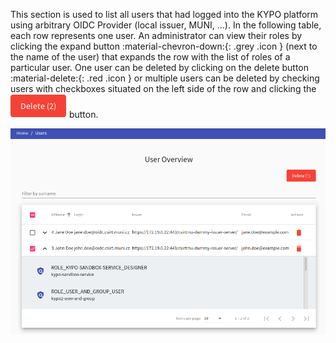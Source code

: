 This section is used to list all users that had logged into the KYPO platform using arbitrary OIDC Provider (local issuer, MUNI, ...). In the following table, each row represents one user. An administrator can view their roles by clicking the expand button :material-chevron-down:{: .grey .icon } (next to the name of the user) that expands the row with the list of roles of a particular user. One user can be deleted by clicking on the delete button :material-delete:{: .red .icon } or multiple users can be deleted by checking users with checkboxes situated on the left side of the row and clicking the ![delete-button](../../img/buttons/big-delete-button.png) button.  

![user-overview](../../img/user-guide-basic/administration-agenda/users/users-overview.png)
